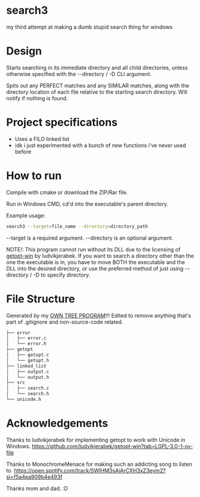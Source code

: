 # search3

my third attempt at making a dumb stupid search thing for windows


# Design

Starts searching in its immediate directory and all child directories, unless otherwise specified with the --directory / -D CLI argument.

Spits out any PERFECT matches and any SIMILAR matches, along with the directory location of each file relative to the starting search directory. Will notify if nothing is found.


# Project specifications

- Uses a FILO linked list
- idk i just experimented with a bunch of new functions i've never used before


# How to run

Compile with cmake or download the ZIP/Rar file. 

Run in Windows CMD, cd'd into the executable's parent directory.

Example usage:
```bash
search3 --target=file_name --directory=directory_path
```
--target is a required argument.
--directory is an optional argument.

NOTE!: This program cannot run without its DLL due to the licensing of [getopt-win](https://github.com/ludvikjerabek/getopt-win?tab=LGPL-3.0-1-ov-file) by ludvikjerabek. If you want to search a directory other than the one the executable is in, you have to move BOTH the executable and the DLL into the desired directory, or use the preferred method of just using --directory / -D to specify directory.


# File Structure


Generated by my [OWN TREE PROGRAM](https://github.com/cnnacat/win-tree/tree/main)!!!
Edited to remove anything that's part of .gitignore and non-source-code related.
```bash
├── error
│   ├── error.c
│   └── error.h
├── getopt
│   ├── getopt.c
│   └── getopt.h
├── linked_list
│   ├── output.c
│   └── output.h
├── src
│   ├── search.c
│   └── search.h
└── unicode.h
```


# Acknowledgements

Thanks to ludvikjerabek for implementing getopt to work with Unicode in Windows.
<https://github.com/ludvikjerabek/getopt-win?tab=LGPL-3.0-1-ov-file>

Thanks to MonochromeMenace for making such an addicting song to listen to.
<https://open.spotify.com/track/5WIHM3sAiArCXH3xZ3eym2?si=f5a4ea909b4e493f>

Thanks mom and dad. :D
